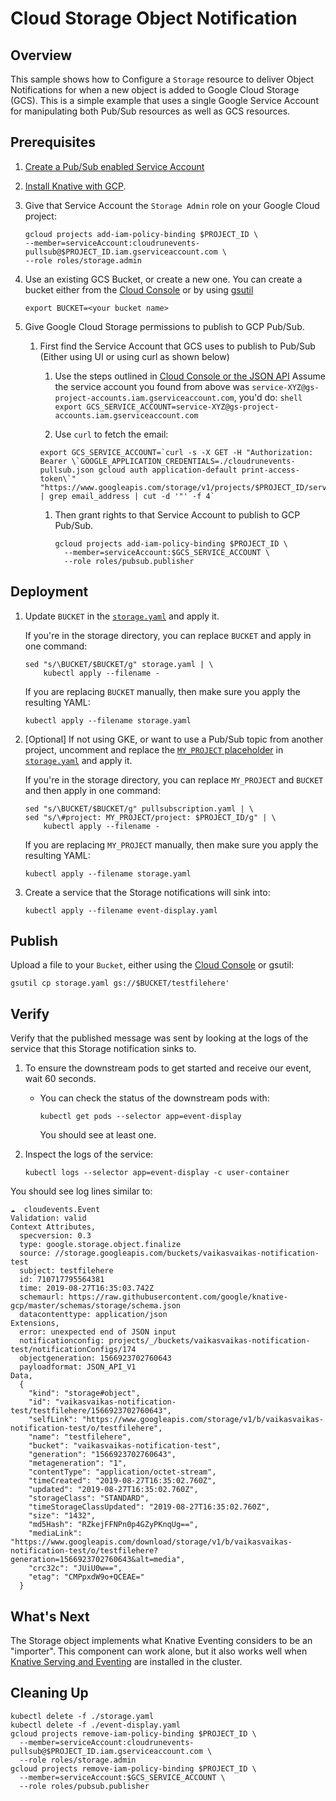 # Cloud Storage Object Notification

## Overview

This sample shows how to Configure a `Storage` resource to deliver
Object Notifications for when a new object is added to
Google Cloud Storage (GCS). This is a simple example that uses
a single Google Service Account for manipulating both Pub/Sub resources
as well as GCS resources.

## Prerequisites

1. [Create a Pub/Sub enabled Service Account](../pubsub)

1. [Install Knative with GCP](../install).

1. Give that Service Account the `Storage Admin` role on your Google Cloud
   project:

   ```shell
   gcloud projects add-iam-policy-binding $PROJECT_ID \
   --member=serviceAccount:cloudrunevents-pullsub@$PROJECT_ID.iam.gserviceaccount.com \
   --role roles/storage.admin
   ```
1. Use an existing GCS Bucket, or create a new one. You can create a
   bucket either from the [Cloud Console](https://cloud.google.com/console) or by
   using [gsutil](https://cloud.google.com/storage/docs/gsutil/commands/mb)

   ```shell
   export BUCKET=<your bucket name>
   ```

1. Give Google Cloud Storage permissions to publish to GCP Pub/Sub.

   1. First find the Service Account that GCS uses to publish to Pub/Sub
      (Either using UI or using curl as shown below)

      1. Use the steps outlined in 
         [Cloud Console or the JSON API](https://cloud.google.com/storage/docs/getting-service-account)
         Assume the service account you found from above was
         `service-XYZ@gs-project-accounts.iam.gserviceaccount.com`, you'd do:
         `shell export GCS_SERVICE_ACCOUNT=service-XYZ@gs-project-accounts.iam.gserviceaccount.com`

      1. Use `curl` to fetch the email:

      ```shell
      export GCS_SERVICE_ACCOUNT=`curl -s -X GET -H "Authorization: Bearer \`GOOGLE_APPLICATION_CREDENTIALS=./cloudrunevents-pullsub.json gcloud auth application-default print-access-token\`" "https://www.googleapis.com/storage/v1/projects/$PROJECT_ID/serviceAccount" | grep email_address | cut -d '"' -f 4`
         ```

      1. Then grant rights to that Service Account to publish to GCP Pub/Sub.

         ```shell
         gcloud projects add-iam-policy-binding $PROJECT_ID \
           --member=serviceAccount:$GCS_SERVICE_ACCOUNT \
           --role roles/pubsub.publisher
         ```

## Deployment

1. Update `BUCKET` in the [`storage.yaml`](storage.yaml)
   and apply it.

   If you're in the storage directory, you can replace `BUCKET` and
   apply in one command:

   ```shell
   sed "s/\BUCKET/$BUCKET/g" storage.yaml | \
       kubectl apply --filename -
   ```

   If you are replacing `BUCKET` manually, then make sure you apply the
   resulting YAML:

   ```shell
   kubectl apply --filename storage.yaml
   ```

1. [Optional] If not using GKE, or want to use a Pub/Sub topic from another
   project, uncomment and replace the
   [`MY_PROJECT` placeholder](https://cloud.google.com/resource-manager/docs/creating-managing-projects)
   in [`storage.yaml`](storage.yaml) and apply it.

   If you're in the storage directory, you can replace `MY_PROJECT` and
   `BUCKET` and then apply in one command:

   ```shell
   sed "s/\BUCKET/$BUCKET/g" pullsubscription.yaml | \
   sed "s/\#project: MY_PROJECT/project: $PROJECT_ID/g" | \
       kubectl apply --filename -
   ```

   If you are replacing `MY_PROJECT` manually, then make sure you apply the
   resulting YAML:

   ```shell
   kubectl apply --filename storage.yaml
   ```

1. Create a service that the Storage notifications will sink into:

   ```shell
   kubectl apply --filename event-display.yaml
   ```

## Publish

Upload a file to your `Bucket`, either using the
[Cloud Console](https://cloud.google/com/console) or
gsutil:

```shell
gsutil cp storage.yaml gs://$BUCKET/testfilehere'
```

## Verify

Verify that the published message was sent by looking at the logs of the
service that this Storage notification sinks to.

1. To ensure the downstream pods to get started and receive our event,
   wait 60 seconds.

   - You can check the status of the downstream pods with:

     ```shell
     kubectl get pods --selector app=event-display
     ```

     You should see at least one.

1. Inspect the logs of the service:

   ```shell
   kubectl logs --selector app=event-display -c user-container
   ```

You should see log lines similar to:

```shell
☁️  cloudevents.Event
Validation: valid
Context Attributes,
  specversion: 0.3
  type: google.storage.object.finalize
  source: //storage.googleapis.com/buckets/vaikasvaikas-notification-test
  subject: testfilehere
  id: 710717795564381
  time: 2019-08-27T16:35:03.742Z
  schemaurl: https://raw.githubusercontent.com/google/knative-gcp/master/schemas/storage/schema.json
  datacontenttype: application/json
Extensions,
  error: unexpected end of JSON input
  notificationconfig: projects/_/buckets/vaikasvaikas-notification-test/notificationConfigs/174
  objectgeneration: 1566923702760643
  payloadformat: JSON_API_V1
Data,
  {
    "kind": "storage#object",
    "id": "vaikasvaikas-notification-test/testfilehere/1566923702760643",
    "selfLink": "https://www.googleapis.com/storage/v1/b/vaikasvaikas-notification-test/o/testfilehere",
    "name": "testfilehere",
    "bucket": "vaikasvaikas-notification-test",
    "generation": "1566923702760643",
    "metageneration": "1",
    "contentType": "application/octet-stream",
    "timeCreated": "2019-08-27T16:35:02.760Z",
    "updated": "2019-08-27T16:35:02.760Z",
    "storageClass": "STANDARD",
    "timeStorageClassUpdated": "2019-08-27T16:35:02.760Z",
    "size": "1432",
    "md5Hash": "RZkejFFNPn0p4GZyPKnqUg==",
    "mediaLink": "https://www.googleapis.com/download/storage/v1/b/vaikasvaikas-notification-test/o/testfilehere?generation=1566923702760643&alt=media",
    "crc32c": "JUiU0w==",
    "etag": "CMPpxdW9o+QCEAE="
  }
```

## What's Next

The Storage object implements what Knative Eventing considers to be an
"importer". This component can work alone, but it also works well when
[Knative Serving and Eventing](https://github.com/knative/docs) are installed in
the cluster.

## Cleaning Up

```shell
kubectl delete -f ./storage.yaml
kubectl delete -f ./event-display.yaml
gcloud projects remove-iam-policy-binding $PROJECT_ID \
  --member=serviceAccount:cloudrunevents-pullsub@$PROJECT_ID.iam.gserviceaccount.com \
  --role roles/storage.admin
gcloud projects remove-iam-policy-binding $PROJECT_ID \
  --member=serviceAccount:$GCS_SERVICE_ACCOUNT \
  --role roles/pubsub.publisher
```


